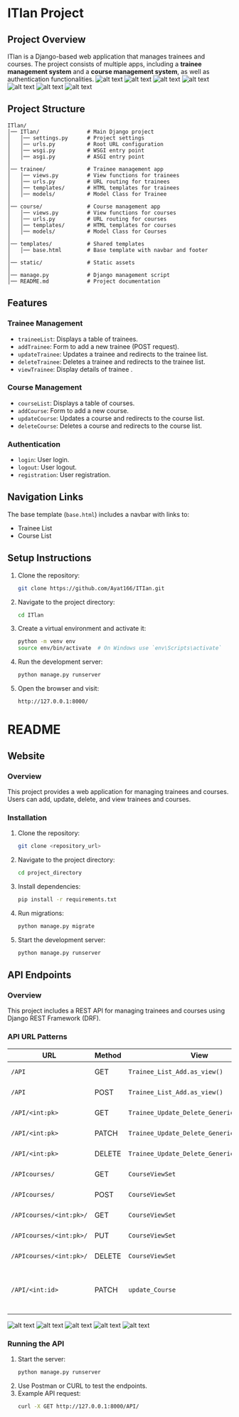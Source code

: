 # ITlan Project

## Project Overview
ITlan is a Django-based web application that manages trainees and courses. The project consists of multiple apps, including a **trainee management system** and a **course management system**, as well as authentication functionalities.
![alt text](assets/image.png)
![alt text](assets/image7.png)
![alt text](assets/image2.png)
![alt text](assets/image3.png)
![alt text](assets/image4.png)
![alt text](assets/image5.png)
![alt text](assets/image6.png)
## Project Structure
```
ITlan/
│── ITlan/               # Main Django project
│   │── settings.py      # Project settings
│   │── urls.py          # Root URL configuration
│   │── wsgi.py          # WSGI entry point
│   │── asgi.py          # ASGI entry point
│
│── trainee/             # Trainee management app
│   │── views.py         # View functions for trainees
│   │── urls.py          # URL routing for trainees
│   │── templates/       # HTML templates for trainees
│   │── models/          # Model Class for Trainee
│
│── course/              # Course management app
│   │── views.py         # View functions for courses
│   │── urls.py          # URL routing for courses
│   │── templates/       # HTML templates for courses
│   │── models/          # Model Class for Courses
│
│── templates/           # Shared templates
│   │── base.html        # Base template with navbar and footer
│
│── static/              # Static assets 
│
│── manage.py            # Django management script
│── README.md            # Project documentation
```

## Features
### Trainee Management
- `traineeList`: Displays a table of trainees.
- `addTrainee`: Form to add a new trainee (POST request).
- `updateTrainee`: Updates a trainee and redirects to the trainee list.
- `deleteTrainee`: Deletes a trainee and redirects to the trainee list.
- `viewTrainee`: Display details of trainee .

### Course Management
- `courseList`: Displays a table of courses.
- `addCourse`: Form to add a new course.
- `updateCourse`: Updates a course and redirects to the course list.
- `deleteCourse`: Deletes a course and redirects to the course list.

### Authentication
- `login`: User login.
- `logout`: User logout.
- `registration`: User registration.

## Navigation Links
The base template (`base.html`) includes a navbar with links to:
- Trainee List
- Course List

## Setup Instructions
1. Clone the repository:
   ```sh
   git clone https://github.com/Ayat166/ITIan.git
   ```
2. Navigate to the project directory:
   ```sh
   cd ITlan
   ```
3. Create a virtual environment and activate it:
   ```sh
   python -m venv env
   source env/bin/activate  # On Windows use `env\Scripts\activate`
   ```
4. Run the development server:
   ```sh
   python manage.py runserver
   ```
5. Open the browser and visit:
   ```
   http://127.0.0.1:8000/
   ```




# README

## Website

### Overview
This project provides a web application for managing trainees and courses. Users can add, update, delete, and view trainees and courses.

### Installation
1. Clone the repository:
   ```bash
   git clone <repository_url>
   ```
2. Navigate to the project directory:
   ```bash
   cd project_directory
   ```
3. Install dependencies:
   ```bash
   pip install -r requirements.txt
   ```
4. Run migrations:
   ```bash
   python manage.py migrate
   ```
5. Start the development server:
   ```bash
   python manage.py runserver
   ```


## API Endpoints

### Overview
This project includes a REST API for managing trainees and courses using Django REST Framework (DRF).

### API URL Patterns
| URL | Method | View | Description |
|------|--------|------|-------------|
| `/API` | GET | `Trainee_List_Add.as_view()` | List all trainees |
| `/API` | POST | `Trainee_List_Add.as_view()` | Add a new trainee |
| `/API/<int:pk>` | GET | `Trainee_Update_Delete_Generic.as_view()` | Retrieve a trainee |
| `/API/<int:pk>` | PATCH | `Trainee_Update_Delete_Generic.as_view()` | Update a trainee |
| `/API/<int:pk>` | DELETE | `Trainee_Update_Delete_Generic.as_view()` | Soft delete a trainee |
| `/APIcourses/` | GET | `CourseViewSet` | List all courses |
| `/APIcourses/` | POST | `CourseViewSet` | Add a new course |
| `/APIcourses/<int:pk>/` | GET | `CourseViewSet` | Retrieve a course |
| `/APIcourses/<int:pk>/` | PUT | `CourseViewSet` | Update a course |
| `/APIcourses/<int:pk>/` | DELETE | `CourseViewSet` | Delete a course |
| `/API/<int:id>` | PATCH | `update_Course` | Update a course (Function-based view) |

![alt text](assets/image01.png)
![alt text](assets/image02.png)
![alt text](assets/image03.png)
![alt text](assets/image04.png)
![alt text](assets/image05.png)

### Running the API
1. Start the server:
   ```bash
   python manage.py runserver
   ```
2. Use Postman or CURL to test the endpoints.
3. Example API request:
   ```bash
   curl -X GET http://127.0.0.1:8000/API/
   ```

